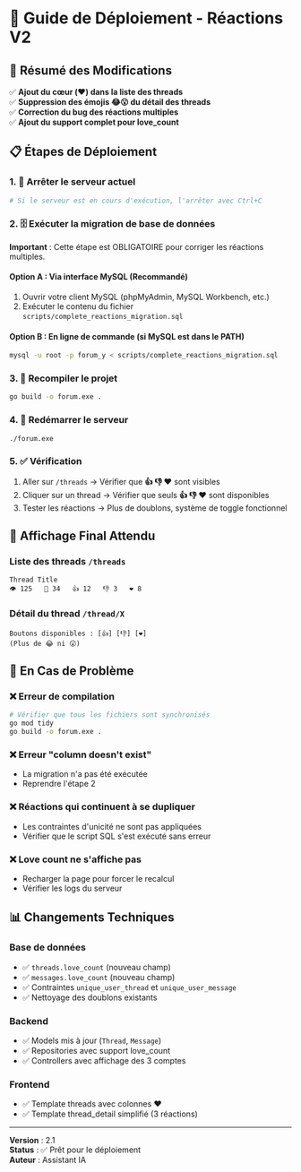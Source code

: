 # 🚀 Guide de Déploiement - Réactions V2 

## 🎯 Résumé des Modifications

✅ **Ajout du cœur (❤️) dans la liste des threads**  
✅ **Suppression des émojis 😂😮 du détail des threads**  
✅ **Correction du bug des réactions multiples**  
✅ **Ajout du support complet pour love_count**  

## 📋 Étapes de Déploiement

### 1. 🛑 Arrêter le serveur actuel
```bash
# Si le serveur est en cours d'exécution, l'arrêter avec Ctrl+C
```

### 2. 🗄️ Exécuter la migration de base de données
**Important** : Cette étape est OBLIGATOIRE pour corriger les réactions multiples.

#### Option A : Via interface MySQL (Recommandé)
1. Ouvrir votre client MySQL (phpMyAdmin, MySQL Workbench, etc.)
2. Exécuter le contenu du fichier `scripts/complete_reactions_migration.sql`

#### Option B : En ligne de commande (si MySQL est dans le PATH)
```bash
mysql -u root -p forum_y < scripts/complete_reactions_migration.sql
```

### 3. 🔨 Recompiler le projet
```bash
go build -o forum.exe .
```

### 4. 🚀 Redémarrer le serveur
```bash
./forum.exe
```

### 5. ✅ Vérification
1. Aller sur `/threads` → Vérifier que **👍 👎 ❤️** sont visibles
2. Cliquer sur un thread → Vérifier que seuls **👍 👎 ❤️** sont disponibles  
3. Tester les réactions → Plus de doublons, système de toggle fonctionnel

## 🎨 Affichage Final Attendu

### Liste des threads `/threads`
```
Thread Title
👁️ 125   💬 34   👍 12   👎 3   ❤️ 8
```

### Détail du thread `/thread/X`
```
Boutons disponibles : [👍] [👎] [❤️]
(Plus de 😂 ni 😮)
```

## 🔧 En Cas de Problème

### ❌ Erreur de compilation
```bash
# Vérifier que tous les fichiers sont synchronisés
go mod tidy
go build -o forum.exe .
```

### ❌ Erreur "column doesn't exist"
- La migration n'a pas été exécutée
- Reprendre l'étape 2

### ❌ Réactions qui continuent à se dupliquer
- Les contraintes d'unicité ne sont pas appliquées
- Vérifier que le script SQL s'est exécuté sans erreur

### ❌ Love count ne s'affiche pas
- Recharger la page pour forcer le recalcul
- Vérifier les logs du serveur

## 📊 Changements Techniques

### Base de données
- ✅ `threads.love_count` (nouveau champ)
- ✅ `messages.love_count` (nouveau champ) 
- ✅ Contraintes `unique_user_thread` et `unique_user_message`
- ✅ Nettoyage des doublons existants

### Backend
- ✅ Models mis à jour (`Thread`, `Message`)
- ✅ Repositories avec support love_count
- ✅ Controllers avec affichage des 3 comptes

### Frontend
- ✅ Template threads avec colonnes ❤️
- ✅ Template thread_detail simplifié (3 réactions)

---
**Version** : 2.1  
**Status** : ✅ Prêt pour le déploiement  
**Auteur** : Assistant IA 